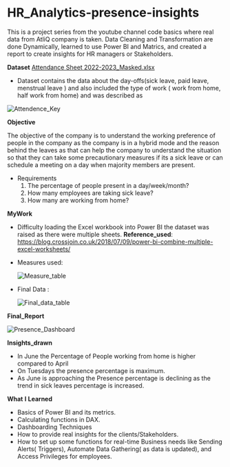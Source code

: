 # HR_Analytics-presence-insights

This is a project series from the youtube channel code basics where real data from AtliQ company is taken. Data Cleaning and Transformation are done Dynamically, learned to use Power BI and Matrics, and created a report to create insights for HR managers or Stakeholders.

**Dataset**
[Attendance Sheet 2022-2023_Masked.xlsx](https://github.com/harshitakilari/HR_Analytics-presence-insights/files/12207317/Attendance.Sheet.2022-2023_Masked.xlsx)

* Dataset contains the data about the day-offs(sick leave, paid leave, menstrual leave ) and also included the type of work ( work from home, half work from home) and was described as
  
![Attendence_Key](https://github.com/harshitakilari/HR_Analytics-presence-insights/assets/108713558/ae7bbeed-4b73-4080-962a-48976e2c3191)

**Objective**

The objective of the company is to understand the working preference of people in the company as the company is in a hybrid mode and the reason behind the leaves as that can help the company to understand the situation so that they can take some precautionary measures if its a sick leave or can schedule a meeting on a day when majority members are present.
* Requirements
  1. The percentage of people present in a day/week/month?
  2. How many employees are taking sick leave?
  3. How many are working from home?
     
**MyWork**

* Difficulty loading the Excel workbook into Power BI the dataset was raised as there were multiple sheets. **Reference_used**: https://blog.crossjoin.co.uk/2018/07/09/power-bi-combine-multiple-excel-worksheets/
  
* Measures used:
  
   ![Measure_table](https://github.com/harshitakilari/HR_Analytics-presence-insights/assets/108713558/ccf29b4a-0611-4007-bbd9-5080452860f8)
  
* Final Data :
  
   ![Final_data_table](https://github.com/harshitakilari/HR_Analytics-presence-insights/assets/108713558/3d5ab074-6863-4bd5-984b-7dcc3c969d09)

**Final_Report**

![Presence_Dashboard](https://github.com/harshitakilari/HR_Analytics-presence-insights/assets/108713558/4e5bd48a-e3d2-4a50-93c5-e600498a745b)

**Insights_drawn**

* In June the Percentage of People working from home is higher compared to April
* On Tuesdays the presence percentage is maximum.
*  As June is approaching the Presence percentage is declining as the trend in sick leaves percentage is increased.

**What** **I** **Learned**

* Basics of Power BI and its metrics.
* Calculating functions in DAX.
* Dashboarding Techniques
* How to provide real insights for the clients/Stakeholders.
* How to set up some functions for real-time Business needs like Sending Alerts( Triggers), Automate Data Gathering( as data is updated), and Access Privileges for employees.



